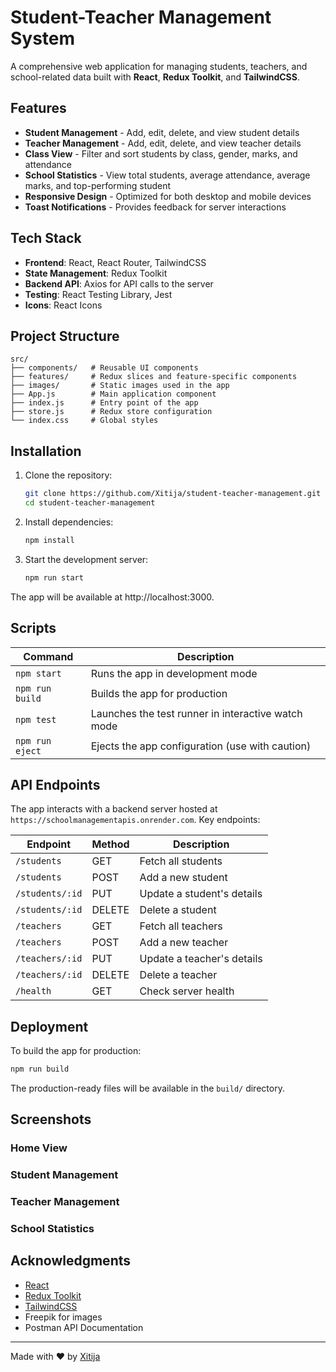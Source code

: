# Student-Teacher Management System

A comprehensive web application for managing students, teachers, and school-related data built with **React**, **Redux Toolkit**, and **TailwindCSS**.

## Features

- **Student Management** - Add, edit, delete, and view student details
- **Teacher Management** - Add, edit, delete, and view teacher details
- **Class View** - Filter and sort students by class, gender, marks, and attendance
- **School Statistics** - View total students, average attendance, average marks, and top-performing student
- **Responsive Design** - Optimized for both desktop and mobile devices
- **Toast Notifications** - Provides feedback for server interactions

## Tech Stack

- **Frontend**: React, React Router, TailwindCSS
- **State Management**: Redux Toolkit
- **Backend API**: Axios for API calls to the server
- **Testing**: React Testing Library, Jest
- **Icons**: React Icons

## Project Structure

```
src/
├── components/   # Reusable UI components
├── features/     # Redux slices and feature-specific components
├── images/       # Static images used in the app
├── App.js        # Main application component
├── index.js      # Entry point of the app
├── store.js      # Redux store configuration
└── index.css     # Global styles
```

## Installation

1. Clone the repository:
   ```sh
   git clone https://github.com/Xitija/student-teacher-management.git
   cd student-teacher-management
   ```

2. Install dependencies:
   ```sh
   npm install
   ```

3. Start the development server:
   ```sh
   npm run start
   ```

The app will be available at http://localhost:3000.

## Scripts

| Command | Description |
|---------|-------------|
| `npm start` | Runs the app in development mode |
| `npm run build` | Builds the app for production |
| `npm test` | Launches the test runner in interactive watch mode |
| `npm run eject` | Ejects the app configuration (use with caution) |

## API Endpoints

The app interacts with a backend server hosted at `https://schoolmanagementapis.onrender.com`. Key endpoints:

| Endpoint | Method | Description |
|----------|--------|-------------|
| `/students` | GET | Fetch all students |
| `/students` | POST | Add a new student |
| `/students/:id` | PUT | Update a student's details |
| `/students/:id` | DELETE | Delete a student |
| `/teachers` | GET | Fetch all teachers |
| `/teachers` | POST | Add a new teacher |
| `/teachers/:id` | PUT | Update a teacher's details |
| `/teachers/:id` | DELETE | Delete a teacher |
| `/health` | GET | Check server health |

## Deployment

To build the app for production:

```sh
npm run build
```

The production-ready files will be available in the `build/` directory.

## Screenshots

### Home View
<!-- ![Home View](path/to/home-view-screenshot.png) -->

### Student Management
<!-- ![Student Management](path/to/student-management-screenshot.png) -->

### Teacher Management
<!-- ![Teacher Management](path/to/teacher-management-screenshot.png) -->

### School Statistics
<!-- ![School Statistics](path/to/school-statistics-screenshot.png) -->

## Acknowledgments

- [React](https://reactjs.org/)
- [Redux Toolkit](https://redux-toolkit.js.org/)
- [TailwindCSS](https://tailwindcss.com/)
- Freepik for images
- Postman API Documentation

---

Made with ♥ by [Xitija](https://github.com/Xitija)